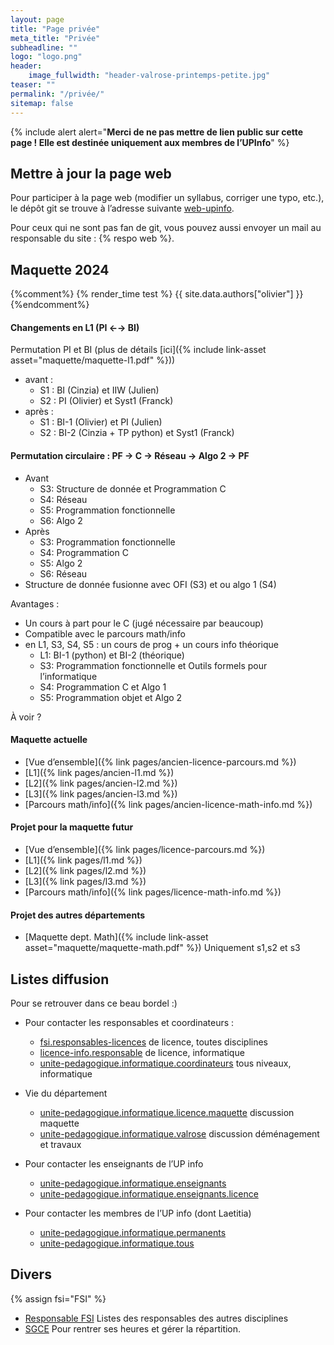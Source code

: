 ```yaml
---
layout: page
title: "Page privée"
meta_title: "Privée"
subheadline: ""
logo: "logo.png"
header:
    image_fullwidth: "header-valrose-printemps-petite.jpg"
teaser: ""
permalink: "/privée/"
sitemap: false
---
```


{% include alert alert="<b>Merci de ne pas mettre de lien public sur
cette page ! Elle est destinée uniquement aux membres de l’UPInfo</b>"
%}
## Mettre à jour la page web

Pour participer à la page web (modifier un syllabus, corriger une
typo, etc.), le dépôt git se trouve à l’adresse suivante
[web-upinfo](https://github.com/obaldellon/web-upinfo).

Pour ceux qui ne sont pas fan de git, vous pouvez aussi envoyer un
mail au responsable du site : {% respo web %}.

## Maquette 2024 ##
{%comment%}
{% render_time test %}
{{ site.data.authors["olivier"]  }}
{%endcomment%}
#### Changements en L1 (PI ←→ BI) ####

Permutation PI et BI (plus de détails [ici]({% include link-asset asset="maquette/maquette-l1.pdf" %}))
+ avant :
  - S1 : BI (Cinzia) et IIW (Julien)
  - S2 : PI (Olivier) et Syst1 (Franck)
+ après :
  - S1 : BI-1 (Olivier) et PI (Julien)
  - S2 : BI-2 (Cinzia + TP python) et Syst1 (Franck)

#### Permutation circulaire : PF → C → Réseau → Algo 2 → PF ####

+ Avant
    - S3: Structure de donnée et Programmation C
    - S4: Réseau
    - S5: Programmation fonctionnelle
    - S6: Algo 2
+ Après
    - S3: Programmation fonctionnelle
    - S4: Programmation C
    - S5: Algo 2
    - S6: Réseau
+ Structure de donnée fusionne avec OFI (S3) et ou algo 1 (S4)

Avantages :
  + Un cours à part pour le C (jugé nécessaire par beaucoup)
  + Compatible avec le parcours math/info
  + en L1, S3, S4, S5 : un cours de prog +  un cours info théorique
    - L1: BI-1 (python) et BI-2 (théorique)
    - S3: Programmation fonctionnelle et Outils formels pour l’informatique
    - S4: Programmation C et Algo 1
    - S5: Programmation objet et Algo 2



À voir ?

#### Maquette actuelle ####

- [Vue d’ensemble]({% link pages/ancien-licence-parcours.md %})
- [L1]({% link pages/ancien-l1.md %})
- [L2]({% link pages/ancien-l2.md %})
- [L3]({% link pages/ancien-l3.md %})
- [Parcours math/info]({% link pages/ancien-licence-math-info.md %})


#### Projet pour la maquette futur ####

- [Vue d’ensemble]({% link pages/licence-parcours.md %})
- [L1]({% link pages/l1.md %})
- [L2]({% link pages/l2.md %})
- [L3]({% link pages/l3.md %})
- [Parcours math/info]({% link pages/licence-math-info.md %})

#### Projet des autres départements  ####
- [Maquette dept. Math]({% include link-asset asset="maquette/maquette-math.pdf" %}) Uniquement s1,s2 et s3

## Listes diffusion ##
Pour se retrouver dans ce beau bordel :)

- Pour contacter les responsables et coordinateurs :
  + [fsi.responsables-licences](https://listes.univ-cotedazur.fr/sympa/info/fsi.responsables-licences) de licence, toutes disciplines
  + [licence-info.responsable](https://listes.univ-cotedazur.fr/sympa/info/licence-info.responsable) de licence, informatique
  + [unite-pedagogique.informatique.coordinateurs](https://listes.univ-cotedazur.fr/sympa/info/unite-pedagogique.informatique.coordinateurs) tous niveaux, informatique

- Vie du département
  + [unite-pedagogique.informatique.licence.maquette](https://listes.univ-cotedazur.fr/sympa/info/unite-pedagogique.informatique.licence.maquette) discussion maquette
  + [unite-pedagogique.informatique.valrose](https://listes.univ-cotedazur.fr/sympa/info/unite-pedagogique.informatique.valrose) discussion déménagement et travaux

- Pour contacter les enseignants de l’UP info
  + [unite-pedagogique.informatique.enseignants](https://listes.univ-cotedazur.fr/sympa/info/unite-pedagogique.informatique.enseignants)
  + [unite-pedagogique.informatique.enseignants.licence](https://listes.univ-cotedazur.fr/sympa/info/unite-pedagogique.informatique.enseignants.licence)

- Pour contacter les membres de l’UP info (dont Laetitia)
  + [unite-pedagogique.informatique.permanents](https://listes.univ-cotedazur.fr/sympa/info/unite-pedagogique.informatique.permanents)
  + [unite-pedagogique.informatique.tous](https://listes.univ-cotedazur.fr/sympa/info/unite-pedagogique.informatique.tous)


## Divers ##
{% assign fsi="FSI" %}
- [Responsable FSI](https://www.i3s.unice.fr/~bernot/{{fsi}}/) Listes des responsables des autres disciplines
- [SGCE](https://sgce-test.univ-cotedazur.fr/) Pour rentrer ses heures et gérer la répartition.
